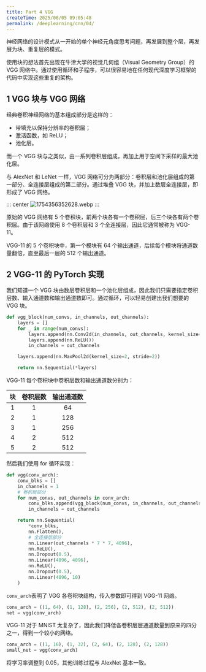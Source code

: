 ```yaml
---
title: Part 4 VGG
createTime: 2025/08/05 09:05:48
permalink: /deeplearning/cnn/04/
---
```


神经网络的设计模式从一开始的单个神经元角度思考问题，再发展到整个层，再发展为块、重复层的模式。

使用块的想法首先出现在牛津大学的视觉几何组（Visual Geometry Group）的 VGG 网络中。通过使用循环和子程序，可以很容易地在任何现代深度学习框架的代码中实现这些重复的架构。

## 1 VGG 块与 VGG 网络

经典卷积神经网络的基本组成部分是这样的：

- 带填充以保持分辨率的卷积层；
- 激活函数，如 ReLU；
- 池化层。

而一个 VGG 块与之类似，由一系列卷积层组成，再加上用于空间下采样的最大池化层。

与 AlexNet 和 LeNet 一样，VGG 网络可分为两部分：卷积层和池化层组成的第一部分、全连接层组成的第二部分。通过堆叠 VGG 块，并加上数层全连接层，即形成了 VGG 网络。

::: center
![1754356352628.webp](https://oss.yoake.cc/yoyopics/deeplearning/cnn/4/1754356352628.webp)
:::

原始的 VGG 网络有 5 个卷积块，前两个块各有一个卷积层，后三个块各有两个卷积层。由于该网络使用 8 个卷积层和 3 个全连接层，因此它通常被称为 VGG-11。

VGG-11 的 5 个卷积块中，第一个模块有 64 个输出通道，后续每个模块将通道数量翻倍，直至最后一层的 512 个输出通道。

## 2 VGG-11 的 PyTorch 实现

我们知道一个 VGG 块由数层卷积层和一个池化层组成，因此我们只需要指定卷积层数、输入通道数和输出通道数即可。通过循环，可以轻易创建出我们想要的 VGG 块。

```py
def vgg_block(num_convs, in_channels, out_channels):
    layers = []
    for _ in range(num_convs):
        layers.append(nn.Conv2d(in_channels, out_channels, kernel_size=3, padding=1))
        layers.append(nn.ReLU())
        in_channels = out_channels

    layers.append(nn.MaxPool2d(kernel_size=2, stride=2))

    return nn.Sequential(*layers)
```

VGG-11 每个卷积块中卷积层数和输出通道数分别为：

| 块  | 卷积层数 | 输出通道数 |
| :-: | :------: | :--------: |
|  1  |    1     |     64     |
|  2  |    1     |    128     |
|  3  |    1     |    256     |
|  4  |    2     |    512     |
|  5  |    2     |    512     |


然后我们使用 for 循环实现：

```py
def vgg(conv_arch):
    conv_blks = []
    in_channels = 1
    # 卷积层部分
    for num_convs, out_channels in conv_arch:
        conv_blks.append(vgg_block(num_convs, in_channels, out_channels))
        in_channels = out_channels

    return nn.Sequential(
        *conv_blks,
        nn.Flatten(),
        # 全连接层部分
        nn.Linear(out_channels * 7 * 7, 4096),
        nn.ReLU(),
        nn.Dropout(0.5),
        nn.Linear(4096, 4096),
        nn.ReLU(),
        nn.Dropout(0.5),
        nn.Linear(4096, 10)
    )
```

`conv_arch`表明了 VGG 各卷积块结构，传入参数即可得到 VGG-11 网络。

```py
conv_arch = ((1, 64), (1, 128), (2, 256), (2, 512), (2, 512))
net = vgg(conv_arch)
```

VGG-11 对于 MNIST 太复杂了，因此我们降低各卷积层层通道数量到原来的四分之一，得到一个较小的网络。

```py
conv_arch = ((1, 16), (1, 32), (2, 64), (2, 128), (2, 128))
small_net = vgg(conv_arch)
```

将学习率调整到 0.05，其他训练过程与 AlexNet 基本一致。